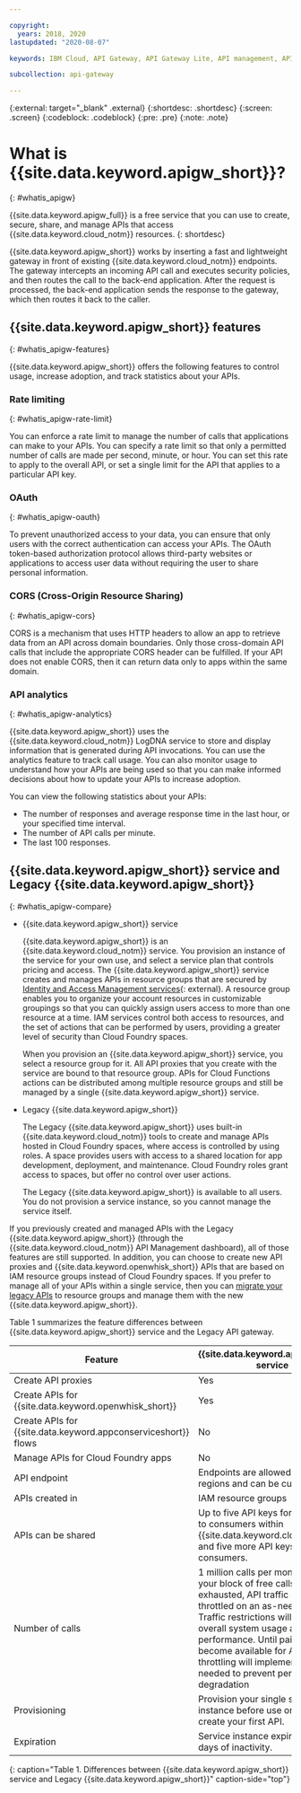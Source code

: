 ```yaml
---

copyright:
  years: 2018, 2020
lastupdated: "2020-08-07"

keywords: IBM Cloud, API Gateway, API Gateway Lite, API management, API, manage, share, gateway, develop, create, proxy, Cloud Foundry, App Connect, Cloud Functions, resource group, space, organization, IAM, whatis

subcollection: api-gateway

---
```



{:external: target="_blank" .external} 
{:shortdesc: .shortdesc}
{:screen: .screen}
{:codeblock: .codeblock}
{:pre: .pre}
{:note: .note}

# What is {{site.data.keyword.apigw_short}}?
{: #whatis_apigw}

{{site.data.keyword.apigw_full}} is a free service that you can use to create, secure, share, and manage APIs that access {{site.data.keyword.cloud_notm}} resources.
{: shortdesc}

{{site.data.keyword.apigw_short}} works by inserting a fast and lightweight gateway in front of existing {{site.data.keyword.cloud_notm}} endpoints. The gateway intercepts an incoming API call and executes security policies, and then routes the call to the back-end application. After the request is processed, the back-end application sends the response to the gateway, which then routes it back to the caller.


## {{site.data.keyword.apigw_short}} features
{: #whatis_apigw-features}

{{site.data.keyword.apigw_short}} offers the following features to control usage, increase adoption, and track statistics about your APIs.

### Rate limiting 
{: #whatis_apigw-rate-limit}

You can enforce a rate limit to manage the number of calls that applications can make to your APIs. You can specify a rate limit so that only a permitted number of calls are made per second, minute, or hour. You can set this rate to apply to the overall API, or set a single limit for the API that applies to a particular API key.

### OAuth
{: #whatis_apigw-oauth}

To prevent unauthorized access to your data, you can ensure that only users with the correct authentication can access your APIs. The OAuth token-based authorization protocol allows third-party websites or applications to access user data without requiring the user to share personal information.

### CORS (Cross-Origin Resource Sharing)
{: #whatis_apigw-cors}

CORS is a mechanism that uses HTTP headers to allow an app to retrieve data from an API across domain boundaries. Only those cross-domain API calls that include the appropriate CORS header can be fulfilled. If your API does not enable CORS, then it can return data only to apps within the same domain.

### API analytics
{: #whatis_apigw-analytics}

{{site.data.keyword.apigw_short}} uses the {{site.data.keyword.cloud_notm}} LogDNA service to store and display information that is generated during API invocations. You can use the analytics feature to track call usage. You can also monitor usage to understand how your APIs are being used so that you can make informed decisions about how to update your APIs to increase adoption. 

You can view the following statistics about your APIs:
* The number of responses and average response time in the last hour, or your specified time interval.
* The number of API calls per minute.
* The last 100 responses.

## {{site.data.keyword.apigw_short}} service and Legacy {{site.data.keyword.apigw_short}}
{: #whatis_apigw-compare}

- {{site.data.keyword.apigw_short}} service

  {{site.data.keyword.apigw_short}} is an {{site.data.keyword.cloud_notm}} service. You provision an instance of the service for your own use, and select a service plan that controls pricing and access. The {{site.data.keyword.apigw_short}} service creates and manages APIs in resource groups that are secured by [Identity and Access Management services](/docs/iam?topic=iam-iamoverview){: external}. A resource group enables you to organize your account resources in customizable groupings so that you can quickly assign users access to more than one resource at a time. IAM services control both access to resources, and the set of actions that can be performed by users, providing a greater level of security than Cloud Foundry spaces.

  When you provision an {{site.data.keyword.apigw_short}} service, you select a resource group for it. All API proxies that you create with the service are bound to that resource group. APIs for Cloud Functions actions can be distributed among multiple resource groups and still be managed by a single {{site.data.keyword.apigw_short}} service.

- Legacy {{site.data.keyword.apigw_short}}

  The Legacy {{site.data.keyword.apigw_short}} uses built-in {{site.data.keyword.cloud_notm}} tools to create and manage APIs hosted in Cloud Foundry spaces, where access is controlled by using roles. A space provides users with access to a shared location for app development, deployment, and maintenance. Cloud Foundry roles grant access to spaces, but offer no control over user actions. 
  
  The Legacy {{site.data.keyword.apigw_short}} is available to all users. You do not provision a service instance, so you cannot manage the service itself. 

If you previously created and managed APIs with the Legacy {{site.data.keyword.apigw_short}} (through the {{site.data.keyword.cloud_notm}} API Management dashboard), all of those features are still supported. In addition, you can choose to create new API proxies and {{site.data.keyword.openwhisk_short}} APIs that are based on IAM resource groups instead of Cloud Foundry spaces. If you prefer to manage all of your APIs within a single service, then you can [migrate your legacy APIs](/docs/api-gateway?topic=api-gateway-migrate_api) to resource groups and manage them with the new {{site.data.keyword.apigw_short}}.

Table 1 summarizes the feature differences between {{site.data.keyword.apigw_short}} service and the Legacy API gateway.

| Feature | {{site.data.keyword.apigw_short}} service | Legacy {{site.data.keyword.apigw_short}} |
| ------- | ------------------- | -------------------------- |
| Create API proxies | Yes | Yes |
| Create APIs for {{site.data.keyword.openwhisk_short}} | Yes | Yes |
| Create APIs for {{site.data.keyword.appconserviceshort}} flows | No | Yes |
| Manage APIs for Cloud Foundry apps | No  | Yes |
| API endpoint | Endpoints are allowed in multiple regions and can be customized. | A single endpoint is allowed, and can be customized. |
| APIs created in | IAM resource groups | Cloud Foundry spaces |
| APIs can be shared | Up to five API keys for distribution to consumers within {{site.data.keyword.cloud_notm}}, and five more API keys for external consumers.  | Up to five API keys for distribution to consumers within {{site.data.keyword.cloud_notm}}, and five more API keys for external consumers. |
| Number of calls | 1 million calls per month. After your block of free calls is exhausted, API traffic might be throttled on an as-needed basis. Traffic restrictions will be based on overall system usage and performance. Until paid plans become available for API Gateway, throttling will implemented only as needed to prevent performance degradation| Unlimited. |
| Provisioning | Provision your single service instance before use or when you create your first API. |Always available. You do not need to provision your own service. |
| Expiration | Service instance expires after 30 days of inactivity. | No expiration |
{: caption="Table 1. Differences between {{site.data.keyword.apigw_short}} service and Legacy {{site.data.keyword.apigw_short}}" caption-side="top"}